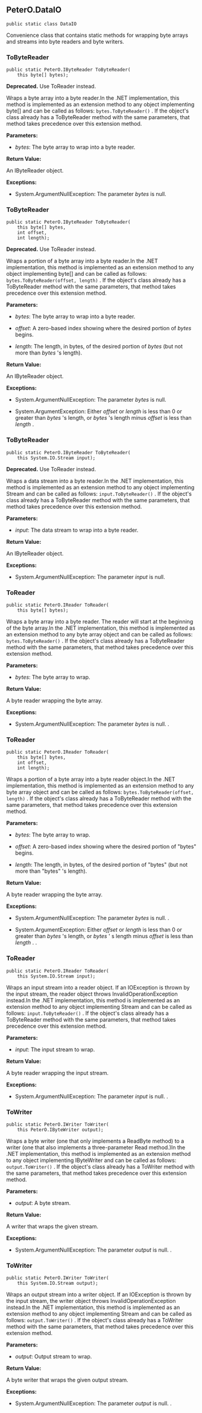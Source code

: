 ## PeterO.DataIO

    public static class DataIO

Convenience class that contains static methods for wrapping byte arrays and streams into byte readers and byte writers.

### ToByteReader

    public static PeterO.IByteReader ToByteReader(
        this byte[] bytes);

<b>Deprecated.</b> Use ToReader instead.

Wraps a byte array into a byte reader.In the .NET implementation, this method is implemented as an extension method to any object implementing byte[] and can be called as follows:  `bytes.ToByteReader()` . If the object's class already has a ToByteReader method with the same parameters, that method takes precedence over this extension method.

<b>Parameters:</b>

 * <i>bytes</i>: The byte array to wrap into a byte reader.

<b>Return Value:</b>

An IByteReader object.

<b>Exceptions:</b>

 * System.ArgumentNullException:
The parameter <i>bytes</i>
 is null.

### ToByteReader

    public static PeterO.IByteReader ToByteReader(
        this byte[] bytes,
        int offset,
        int length);

<b>Deprecated.</b> Use ToReader instead.

Wraps a portion of a byte array into a byte reader.In the .NET implementation, this method is implemented as an extension method to any object implementing byte[] and can be called as follows:  `bytes.ToByteReader(offset, length)` . If the object's class already has a ToByteReader method with the same parameters, that method takes precedence over this extension method.

<b>Parameters:</b>

 * <i>bytes</i>: The byte array to wrap into a byte reader.

 * <i>offset</i>: A zero-based index showing where the desired portion of  <i>bytes</i>
 begins.

 * <i>length</i>: The length, in bytes, of the desired portion of  <i>bytes</i>
 (but not more than  <i>bytes</i>
 's length).

<b>Return Value:</b>

An IByteReader object.

<b>Exceptions:</b>

 * System.ArgumentNullException:
The parameter <i>bytes</i>
 is null.

 * System.ArgumentException:
Either  <i>offset</i>
 or  <i>length</i>
 is less than 0 or greater than  <i>bytes</i>
 's length, or  <i>bytes</i>
 's length minus  <i>offset</i>
 is less than  <i>length</i>
.

### ToByteReader

    public static PeterO.IByteReader ToByteReader(
        this System.IO.Stream input);

<b>Deprecated.</b> Use ToReader instead.

Wraps a data stream into a byte reader.In the .NET implementation, this method is implemented as an extension method to any object implementing Stream and can be called as follows:  `input.ToByteReader()` . If the object's class already has a ToByteReader method with the same parameters, that method takes precedence over this extension method.

<b>Parameters:</b>

 * <i>input</i>: The data stream to wrap into a byte reader.

<b>Return Value:</b>

An IByteReader object.

<b>Exceptions:</b>

 * System.ArgumentNullException:
The parameter <i>input</i>
 is null.

### ToReader

    public static PeterO.IReader ToReader(
        this byte[] bytes);

Wraps a byte array into a byte reader. The reader will start at the beginning of the byte array.In the .NET implementation, this method is implemented as an extension method to any byte array object and can be called as follows:  `bytes.ToByteReader()` . If the object's class already has a ToByteReader method with the same parameters, that method takes precedence over this extension method.

<b>Parameters:</b>

 * <i>bytes</i>: The byte array to wrap.

<b>Return Value:</b>

A byte reader wrapping the byte array.

<b>Exceptions:</b>

 * System.ArgumentNullException:
The parameter <i>bytes</i>
 is null. .

### ToReader

    public static PeterO.IReader ToReader(
        this byte[] bytes,
        int offset,
        int length);

Wraps a portion of a byte array into a byte reader object.In the .NET implementation, this method is implemented as an extension method to any byte array object and can be called as follows:  `bytes.ToByteReader(offset, length)` . If the object's class already has a ToByteReader method with the same parameters, that method takes precedence over this extension method.

<b>Parameters:</b>

 * <i>bytes</i>: The byte array to wrap.

 * <i>offset</i>: A zero-based index showing where the desired portion of "bytes" begins.

 * <i>length</i>: The length, in bytes, of the desired portion of "bytes" (but not more than "bytes" 's length).

<b>Return Value:</b>

A byte reader wrapping the byte array.

<b>Exceptions:</b>

 * System.ArgumentNullException:
The parameter <i>bytes</i>
 is null. .

 * System.ArgumentException:
Either  <i>offset</i>
 or  <i>length</i>
 is less than 0 or greater than  <i>bytes</i>
 's length, or  <i>bytes</i>
 ' s length minus  <i>offset</i>
 is less than  <i>length</i>
. .

### ToReader

    public static PeterO.IReader ToReader(
        this System.IO.Stream input);

Wraps an input stream into a reader object. If an IOException is thrown by the input stream, the reader object throws InvalidOperationException instead.In the .NET implementation, this method is implemented as an extension method to any object implementing Stream and can be called as follows:  `input.ToByteReader()` . If the object's class already has a ToByteReader method with the same parameters, that method takes precedence over this extension method.

<b>Parameters:</b>

 * <i>input</i>: The input stream to wrap.

<b>Return Value:</b>

A byte reader wrapping the input stream.

<b>Exceptions:</b>

 * System.ArgumentNullException:
The parameter <i>input</i>
 is null. .

### ToWriter

    public static PeterO.IWriter ToWriter(
        this PeterO.IByteWriter output);

Wraps a byte writer (one that only implements a ReadByte method) to a writer (one that also implements a three-parameter Read method.)In the .NET implementation, this method is implemented as an extension method to any object implementing IByteWriter and can be called as follows:  `output.ToWriter()` . If the object's class already has a ToWriter method with the same parameters, that method takes precedence over this extension method.

<b>Parameters:</b>

 * <i>output</i>: A byte stream.

<b>Return Value:</b>

A writer that wraps the given stream.

<b>Exceptions:</b>

 * System.ArgumentNullException:
The parameter <i>output</i>
 is null. .

### ToWriter

    public static PeterO.IWriter ToWriter(
        this System.IO.Stream output);

Wraps an output stream into a writer object. If an IOException is thrown by the input stream, the writer object throws InvalidOperationException instead.In the .NET implementation, this method is implemented as an extension method to any object implementing Stream and can be called as follows:  `output.ToWriter()` . If the object's class already has a ToWriter method with the same parameters, that method takes precedence over this extension method.

<b>Parameters:</b>

 * <i>output</i>: Output stream to wrap.

<b>Return Value:</b>

A byte writer that wraps the given output stream.

<b>Exceptions:</b>

 * System.ArgumentNullException:
The parameter <i>output</i>
 is null. .
